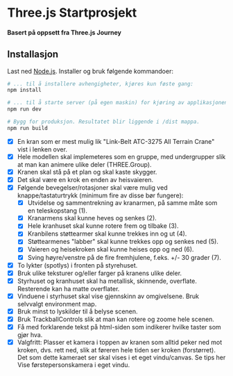 # Three.js Startprosjekt
#### Basert på oppsett fra Three.js Journey
## Installasjon
Last ned [Node.js](https://nodejs.org/en/download/).
Installer og bruk følgende kommandoer:

``` bash
# ... til å installere avhengigheter, kjøres kun føste gang:
npm install

# ... til å starte server (på egen maskin) for kjøring av applikasjonen: 
npm run dev

# Bygg for produksjon. Resultatet blir liggende i /dist mappa.
npm run build
```


- [x] En kran som er mest mulig lik "Link-Belt ATC-3275 All Terrain Crane" vist i lenken over.
- [x] Hele modellen skal implemeteres som en gruppe, med undergrupper slik at man kan animere ulike deler (THREE.Group).
- [x] Kranen skal stå på et plan og skal kaste skygger.
- [x] Det skal være en krok en enden av heisvaieren.
- [x] Følgende bevegelser/rotasjoner skal være mulig ved knappe/tastaturtrykk (minimum fire av disse bør fungere):
    - [x] Utvidelse og sammentrekning av kranarmen, på samme måte som en teleskopstang (1).
    - [x] Kranarmens skal kunne heves og senkes (2).
    - [x] Hele kranhuset skal kunne rotere frem og tilbake (3).
    - [x] Kranbilens støttearmer skal kunne trekkes inn og ut (4).
    - [x] Støttearmenes "labber" skal kunne trekkes opp og senkes ned (5).
    - [x] Vaieren og heisekroken skal kunne heises opp og ned (6).
    - [x] Sving høyre/venstre på de fire fremhjulene, f.eks. +/- 30 grader (7).
- [x] To lykter (spotlys) i fronten på styrehuset. 
- [x] Bruk ulike teksturer og/eller farger på kranens ulike deler. 
- [x] Styrhuset og kranhuset skal ha metallisk, skinnende, overflate. Resterende kan ha matte overflater.
- [x] Vinduene i styrhuset skal vise gjennskinn av omgivelsene. Bruk selvvalgt environment map.
- [x] Bruk minst to lyskilder til å belyse scenen.
- [x] Bruk TrackballControls slik at man kan rotere og zoome hele scenen.
- [x] Få med forklarende tekst på html-siden som indikerer hvilke taster som gjør hva.
- [x] Valgfritt: Plasser et kamera i toppen av kranen som alltid peker ned mot kroken, dvs. rett ned, slik at føreren hele tiden ser kroken (forstørret). Det som dette kameraet ser skal vises i et eget vindu/canvas. Se tips her Vise førstepersonskamera i eget vindu.
